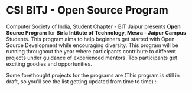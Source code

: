 # CSI BITJ - Open Source Program

Computer Society of India, Student Chapter - BIT Jaipur presents <b>Open Source Program</b> for <b>Birla Intitute of Technology, Mesra - Jaipur Campus</b> Students. This program aims to  help beginners get started with Open Source Development while encouraging diversity. This program will be running throughout the year where participants contribute to different projects under guidance of experienced mentors. Top participants get exciting goodies and opportunities.

Some forethought projects for the programs are (This program is still in draft, so you'll see the list getting updated from time to time) :
